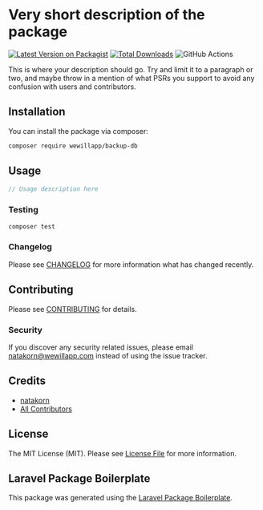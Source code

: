 # Very short description of the package

[![Latest Version on Packagist](https://img.shields.io/packagist/v/wewillapp/backup-db.svg?style=flat-square)](https://packagist.org/packages/wewillapp/backup-db)
[![Total Downloads](https://img.shields.io/packagist/dt/wewillapp/backup-db.svg?style=flat-square)](https://packagist.org/packages/wewillapp/backup-db)
![GitHub Actions](https://github.com/wewillapp/backup-db/actions/workflows/main.yml/badge.svg)

This is where your description should go. Try and limit it to a paragraph or two, and maybe throw in a mention of what PSRs you support to avoid any confusion with users and contributors.

## Installation

You can install the package via composer:

```bash
composer require wewillapp/backup-db
```

## Usage

```php
// Usage description here
```

### Testing

```bash
composer test
```

### Changelog

Please see [CHANGELOG](CHANGELOG.md) for more information what has changed recently.

## Contributing

Please see [CONTRIBUTING](CONTRIBUTING.md) for details.

### Security

If you discover any security related issues, please email natakorn@wewillapp.com instead of using the issue tracker.

## Credits

-   [natakorn](https://github.com/wewillapp)
-   [All Contributors](../../contributors)

## License

The MIT License (MIT). Please see [License File](LICENSE.md) for more information.

## Laravel Package Boilerplate

This package was generated using the [Laravel Package Boilerplate](https://laravelpackageboilerplate.com).
